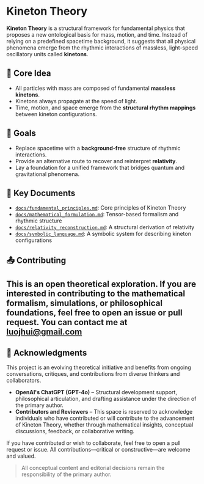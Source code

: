 # Kineton Theory

**Kineton Theory** is a structural framework for fundamental physics that proposes a new ontological basis for mass, motion, and time. Instead of relying on a predefined spacetime background, it suggests that all physical phenomena emerge from the rhythmic interactions of massless, light-speed oscillatory units called **kinetons**.

## 🌌 Core Idea

- All particles with mass are composed of fundamental **massless kinetons**.
- Kinetons always propagate at the speed of light.
- Time, motion, and space emerge from the **structural rhythm mappings** between kineton configurations.

## 🧭 Goals

- Replace spacetime with a **background-free** structure of rhythmic interactions.
- Provide an alternative route to recover and reinterpret **relativity**.
- Lay a foundation for a unified framework that bridges quantum and gravitational phenomena.

## 📘 Key Documents

- [`docs/fundamental_principles.md`](docs/fundamental_principles.md): Core principles of Kineton Theory
- [`docs/mathematical_formulation.md`](docs/mathematical_formulation.md): Tensor-based formalism and rhythmic structure
- [`docs/relativity_reconstruction.md`](docs/relativity_reconstruction.md): A structural derivation of relativity
- [`docs/symbolic_language.md`](docs/symbolic_language.md): A symbolic system for describing kineton configurations

## 📤 Contributing

This is an open theoretical exploration. If you are interested in contributing to the mathematical formalism, simulations, or philosophical foundations, feel free to open an issue or pull request.
You can contact me at luojhui@gmail.com
---

## 📘 Acknowledgments

This project is an evolving theoretical initiative and benefits from ongoing conversations, critiques, and contributions from diverse thinkers and collaborators.

- **OpenAI's ChatGPT (GPT-4o)** – Structural development support, philosophical articulation, and drafting assistance under the direction of the primary author.
- **Contributors and Reviewers** – This space is reserved to acknowledge individuals who have contributed or will contribute to the advancement of Kineton Theory, whether through mathematical insights, conceptual discussions, feedback, or collaborative writing.

If you have contributed or wish to collaborate, feel free to open a pull request or issue. All contributions—critical or constructive—are welcome and valued.

> All conceptual content and editorial decisions remain the responsibility of the primary author.
